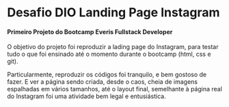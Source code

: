 # Desafio DIO Landing Page Instagram



#### Primeiro Projeto do Bootcamp Everis Fullstack Developer



O objetivo do projeto foi reproduzir a lading page do Instagram, para testar tudo o que foi ensinado até o momento durante o bootcamp (html, css e git).



Particularmente, reproduzir os códigos foi tranquilo, e bem gostoso de fazer. E ver a página sendo criada, desde o caos, cheia de imagens espalhadas em vários tamanhos, até o layout final, semelhante à página real do Instagram foi uma atividade bem legal e entusiástica.	